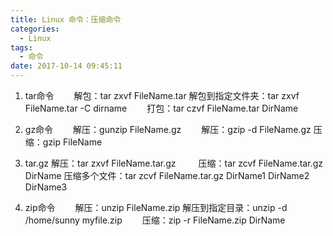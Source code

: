 ```yaml
---
title: Linux 命令：压缩命令
categories:
  - Linux
tags:
  - 命令
date: 2017-10-14 09:45:11
---
```



1. tar命令
　　解包：tar zxvf FileName.tar
    解包到指定文件夹：tar zxvf FileName.tar -C dirname
　　打包：tar czvf FileName.tar DirName

2. gz命令
　　解压：gunzip FileName.gz
　　解压：gzip -d FileName.gz
    压缩：gzip FileName

3. tar.gz
    解压：tar zxvf FileName.tar.gz
　　 压缩：tar zcvf FileName.tar.gz DirName
    压缩多个文件：tar zcvf FileName.tar.gz DirName1 DirName2 DirName3

4. zip命令
　　解压：unzip FileName.zip
    解压到指定目录：unzip -d /home/sunny myfile.zip
　　压缩：zip -r FileName.zip DirName